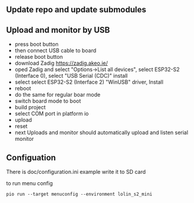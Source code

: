 
## Update repo and update submodules

## Upload and monitor by USB
- press boot button
- then connect USB cable to board
- release boot button
- download Zadig https://zadig.akeo.ie/
- oped Zadig and select "Options->List all devices", select ESP32-S2 (Interface 0),  select "USB Serial (CDC)" install
- select select ESP32-S2 (Interface 2) "WinUSB"  driver,  Install
- reboot
- do the same for regular boar mode
- switch board mode to boot
- build project
- select COM port in platform io
- upload
- reset
- next Uploads and monitor should automatically upload and listen serial monitor

## Configuation

There is doc/configuration.ini  example  write it to SD card

 to run menu config 
 ```
 pio run --target menuconfig --environment lolin_s2_mini
 ```
